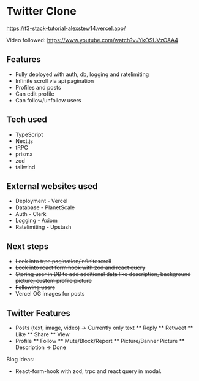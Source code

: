 # Twitter Clone

https://t3-stack-tutorial-alexstew14.vercel.app/

Video followed: https://www.youtube.com/watch?v=YkOSUVzOAA4

## Features
* Fully deployed with auth, db, logging and ratelimiting
* Infinite scroll via api pagination
* Profiles and posts
* Can edit profile
* Can follow/unfollow users

## Tech used
* TypeScript
* Next.js
* tRPC
* prisma
* zod
* tailwind

## External websites used

* Deployment - Vercel
* Database - PlanetScale
* Auth - Clerk
* Logging - Axiom
* Ratelimiting - Upstash

## Next steps

* <s>Look into trpc pagination/infinitescroll</s>
* <s>Look into react form hook with zod and react query</s>
* <s>Storing user in DB to add additional data like description, background picture, custom profile picture</s>
* <s>Following users</s>
* Vercel OG images for posts


## Twitter Features
* Posts (text, image, video) -> Currently only text
** Reply
** Retweet
** Like
** Share
** View
* Profile
** Follow
** Mute/Block/Report
** Picture/Banner Picture
** Description -> Done

Blog Ideas:
* React-form-hook with zod, trpc and react query in modal. 